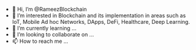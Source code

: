 - 👋 Hi, I’m @RameezBlockchain
- 👀 I’m interested in Blockchain and its implementation in areas such as IoT, Mobile Ad hoc Networks, DApps, DeFi, Healthcare, Deep Learning.
- 🌱 I’m currently learning ...
- 💞️ I’m looking to collaborate on ...
- 📫 How to reach me ...

<!---
RameezBlockchain/RameezBlockchain is a ✨ special ✨ repository because its `README.md` (this file) appears on your GitHub profile.
You can click the Preview link to take a look at your changes.
--->
